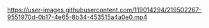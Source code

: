 

https://user-images.githubusercontent.com/119014294/219502267-9551970d-0b17-4e65-8b34-453515a4a0e0.mp4

